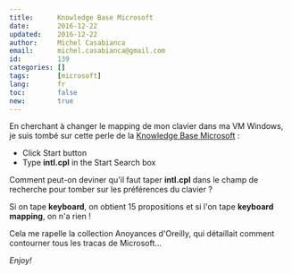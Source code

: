 ```yaml
---
title:      Knowledge Base Microsoft
date:       2016-12-22
updated:    2016-12-22
author:     Michel Casabianca
email:      michel.casabianca@gmail.com
id:         139
categories: []
tags:       [microsoft]
lang:       fr
toc:        false
new:        true
---
```


En cherchant à changer le mapping de mon clavier dans ma VM Windows, je suis tombé sur cette perle de la [Knowledge Base Microsoft](https://support.microsoft.com/en-us/kb/258824) :

- Click Start button
- Type **intl.cpl** in the Start Search box

<!--more-->

Comment peut-on deviner qu'il faut taper **intl.cpl** dans le champ de recherche pour tomber sur les préférences du clavier ?

Si on tape **keyboard**, on obtient 15 propositions et si l'on tape **keyboard mapping**, on n'a rien !

Cela me rapelle la collection Anoyances d'Oreilly, qui détaillait comment contourner tous les tracas de Microsoft...

*Enjoy!*
